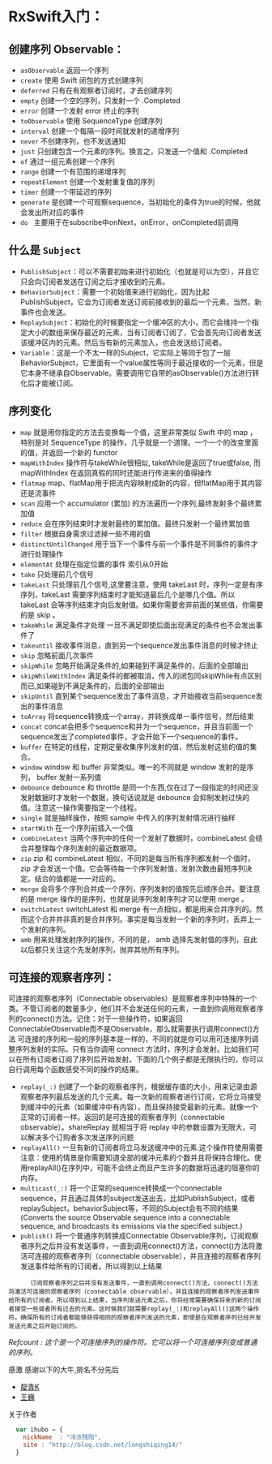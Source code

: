 RxSwift入门：
======

创建序列 Observable：
-----
* `asObservable` 返回一个序列
* `create` 使用 Swift 闭包的方式创建序列
* `deferred` 只有在有观察者订阅时，才去创建序列
* `empty` 创建一个空的序列，只发射一个 .Completed
* `error` 创建一个发射 error 终止的序列
* `toObservable` 使用 SequenceType 创建序列
* `interval` 创建一个每隔一段时间就发射的递增序列
* `never` 不创建序列，也不发送通知
* `just` 只创建包含一个元素的序列。换言之，只发送一个值和 .Completed
* `of` 通过一组元素创建一个序列
* `range` 创建一个有范围的递增序列
* `repeatElement` 创建一个发射重复值的序列
* `timer` 创建一个带延迟的序列
* `generate` 是创建一个可观察sequence，当初始化的条件为true的时候，他就会发出所对应的事件
* `do`    主要用于在subscribe中onNext，onError，onCompleted前调用
         
什么是 `Subject`
-----
* `PublishSubject`：可以不需要初始来进行初始化（也就是可以为空），并且它只会向订阅者发送在订阅之后才接收到的元素。
* `BehaviorSubject`：需要一个初始值来进行初始化，因为比起PublishSubject，它会为订阅者发送订阅前接收到的最后一个元素，当然，新事件也会发送。
* `ReplaySubject`：初始化的时候要指定一个缓冲区的大小，而它会维持一个指定大小的数组来保存最近的元素，当有订阅者订阅了，它会首先向订阅者发送该缓冲区内的元素。然后当有新的元素加入，也会发送给订阅者。
* `Variable`：这是一个不太一样的Subject，它实际上等同于包了一层BehaviorSubject，它里面有一个value属性等同于最近接收的一个元素，但是它本身不继承自Observable。需要调用它自带的asObservable()方法进行转化后才能被订阅。

序列变化
-----      
* `map` 就是用你指定的方法去变换每一个值，这里非常类似 Swift 中的 map ，特别是对 SequenceType 的操作，几乎就是一个道理。一个一个的改变里面的值，并返回一个新的 functor 
* `mapWithIndex` 操作符与takeWhile很相似, takeWhile是返回了true或false, 而mapWithIndex 在返回真假的同时还能进行传进来的值得操作
* `flatmap` map、flatMap用于把流内容映射成新的内容，但flatMap用于其内容还是流事件
* `scan` 应用一个 accumulator (累加) 的方法遍历一个序列,最终发射多个最终累加值
* `reduce` 会在序列结束时才发射最终的累加值。最终只发射一个最终累加值
* `filter` 根据自身需求过滤掉一些不用的值
* `distinctUntilChanged` 用于当下一个事件与前一个事件是不同事件的事件才进行处理操作
* `elementAt` 处理在指定位置的事件 索引从0开始
* `take` 只处理前几个信号
* `takeLast` 只处理前几个信号,这里要注意，使用 takeLast 时，序列一定是有序序列，takeLast 需要序列结束时才能知道最后几个是哪几个值。所以 takeLast 会等序列结束才向后发射值。如果你需要舍弃前面的某些值，你需要的是 skip 。
* `takeWhile` 满足条件才处理 一旦不满足即使后面出现满足的条件也不会发出事件了
* `takeuntil` 接收事件消息，直到另一个sequence发出事件消息的时候才终止
* `skip` 忽略前面几次事件
* `skipWhile` 忽略开始满足条件的,如果碰到不满足条件的，后面的全部输出
* `skipWhileWithIndex` 满足条件的都被取消，传入的闭包同skipWhile有点区别而已,如果碰到不满足条件的，后面的全部输出
* `skipUntil` 直到某个sequence发出了事件消息，才开始接收当前sequence发出的事件消息
* `toArray` 将sequence转换成一个array，并转换成单一事件信号，然后结束
* `concat` concat会把多个sequence和并为一个sequence，并且当前面一个sequence发出了completed事件，才会开始下一个sequence的事件。
* `buffer` 在特定的线程，定期定量收集序列发射的值，然后发射这些的值的集合。
* `window` window 和 buffer 非常类似。唯一的不同就是 window 发射的是序列， buffer 发射一系列值
* `debounce` debounce 和 throttle 是同一个东西,仅在过了一段指定的时间还没发射数据时才发射一个数据，换句话说就是 debounce 会抑制发射过快的值。注意这一操作需要指定一个线程。
* `single` 就是抽样操作，按照 sample 中传入的序列发射情况进行抽样
* `startWith` 在一个序列前插入一个值
* `combineLatest` 当两个序列中的任何一个发射了数据时，combineLatest 会结合并整理每个序列发射的最近数据项。
* `zip` zip 和 combineLatest 相似，不同的是每当所有序列都发射一个值时， zip 才会发送一个值。它会等待每一个序列发射值，发射次数由最短序列决定。结合的值都是一一对应的。
* `merge` 会将多个序列合并成一个序列，序列发射的值按先后顺序合并。要注意的是 merge 操作的是序列，也就是说序列发射序列才可以使用 merge 。
* `switchLatest` switchLatest 和 merge 有一点相似，都是用来合并序列的。然而这个合并并非真的是合并序列。事实是每当发射一个新的序列时，丢弃上一个发射的序列。
* `amb` 用来处理发射序列的操作，不同的是， amb 选择先发射值的序列，自此以后都只关注这个先发射序列，抛弃其他所有序列。


可连接的观察者序列：
-----
  可连接的观察者序列（Connectable observables）是观察者序列中特殊的一个类。不管订阅者的数量多少，他们并不会发送任何的元素，一直到你调用观察者序列的connect()方法。记住：对于一些操作符，如果返回 ConnectableObservable<E>而不是Observable<E>，那么就需要执行调用connect()方法
可连接的序列和一般的序列基本是一样的，不同的就是你可以用可连接序列调整序列发射的实际。只有当你调用 connect 方法时，序列才会发射。比如我们可以在所有订阅者订阅了序列后开始发射。下面的几个例子都是无限执行的，你可以自行调用每个函数感受不同的操作的结果。
* `replay(_:)` 创建了一个新的观察者序列，根据缓存值的大小，用来记录由源观察者序列最后发送的几个元素。每一次新的观察者进行订阅，它将立马接受到缓冲中的元素（如果缓冲中有内容），而且保持接受最新的元素。就像一个正常的订阅者一样。返回的是可连接的观察者序列（connectable observable）。shareReplay 就相当于将 replay 中的参数设置为无限大，可以解决多个订购者多次发送序列问题
* `replayAll()` 一旦有新的订阅者将立马发送缓冲中的元素.这个操作符使用需要注意：使用的情景是你需要知道全部的缓冲元素的个数并且将保持合理化。使用replayAll()在序列中，可能不会终止而且产生许多的数据将迅速的阻塞你的内存。
* `multicast(_:)` 将一个正常的sequence转换成一个connectable sequence，并且通过具体的subject发送出去，比如PublishSubject，或者replaySubject，behaviorSubject等，不同的Subject会有不同的结果(Converts the source Observable sequence into a connectable sequence, and broadcasts its emissions via the specified subject.)
* `publish()` 将一个普通序列转换成Connectable Observable序列，订阅观察者序列之后并没有发送事件，一直到调用connect()方法，connect()方法将激活可连接的观察者序列（connectable observable），并且连接的观察者序列发送事件给所有的订阅者。所以得到以上结果
         
            ``订阅观察者序列之后并没有发送事件，一直到调用connect()方法，connect()方法将激活可连接的观察者序列（connectable observable），并且连接的观察者序列发送事件给所有的订阅者。所以得到以上结果，当序列发送元素之后，你将经常需要确保将来的新的订阅者接受一些或者所有过去的元素。这时候我们就需要replay(_:)和replayAll()这两个操作符。确保所有的订阅者都能够获得相同的观察者序列发送的元素，即使是在观察者序列已经开发发送元素之后开始订阅的。``


*Refcount : 这个是一个可连接序列的操作符。它可以将一个可连接序列变成普通的序列。*

感激
感谢以下的大牛,排名不分先后

* [靛青K](http://t.swift.gg/d/2-rxswift) 
* [王巍](https://onevcat.com)

关于作者

```javascript
  var ihubo = {
    nickName  : "冷冻残阳",
    site : "http://blog.csdn.net/longshiqing14/"
  }
 ```
 
 
